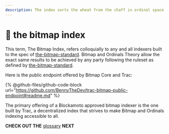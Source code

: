 ```yaml
---
description: The index sorts the wheat from the chaff in ordinal space.
---
```


# 📇 the bitmap index

This term, The Bitmap Index, refers colloquially to any and all indexers built to the spec of [the-bitmap-standard](the-bitmap-standard/ "mention"). Bitmap and Ordinals Theory allow the exact same results to be achieved by any party following the ruleset as defined by [the-bitmap-standard](the-bitmap-standard/ "mention").

Here is the public endpoint offered by Bitmap Core and Trac:

{% @github-files/github-code-block url="https://github.com/BennyTheDev/trac-bitmap-public-endpoint#readme.md" %}

The primary offering of a Blockamoto approved bitmap indexer is the one built by Trac, a decentralized index that strives to make Bitmap and Ordinals indexing accessible to all.



**CHECK OUT THE** [glossary](../resources/glossary/ "mention") **NEXT**
